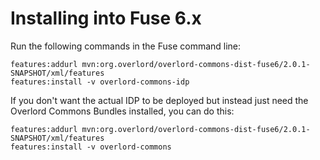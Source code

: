 Installing into Fuse 6.x
========================

Run the following commands in the Fuse command line:

    features:addurl mvn:org.overlord/overlord-commons-dist-fuse6/2.0.1-SNAPSHOT/xml/features
    features:install -v overlord-commons-idp
    
If you don't want the actual IDP to be deployed but instead just
need the Overlord Commons Bundles installed, you can do this:

    features:addurl mvn:org.overlord/overlord-commons-dist-fuse6/2.0.1-SNAPSHOT/xml/features
    features:install -v overlord-commons
